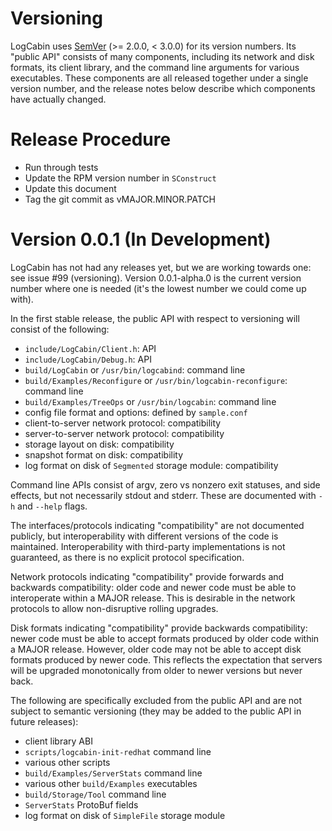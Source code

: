 Versioning
==========

LogCabin uses [SemVer](http://semver.org) (>= 2.0.0, < 3.0.0) for its version
numbers. Its "public API" consists of many components, including its network
and disk formats, its client library, and the command line arguments for
various executables. These components are all released together under a single
version number, and the release notes below describe which components have
actually changed.


Release Procedure
=================

- Run through tests
- Update the RPM version number in `SConstruct`
- Update this document
- Tag the git commit as vMAJOR.MINOR.PATCH


Version 0.0.1 (In Development)
==============================

LogCabin has not had any releases yet, but we are working towards one: see
issue #99 (versioning). Version 0.0.1-alpha.0 is the current version number
where one is needed (it's the lowest number we could come up with).

In the first stable release, the public API with respect to versioning will
consist of the following:

- `include/LogCabin/Client.h`: API
- `include/LogCabin/Debug.h`: API
- `build/LogCabin` or `/usr/bin/logcabind`: command line
- `build/Examples/Reconfigure` or `/usr/bin/logcabin-reconfigure`: command line
- `build/Examples/TreeOps` or `/usr/bin/logcabin`: command line
- config file format and options: defined by `sample.conf`
- client-to-server network protocol: compatibility
- server-to-server network protocol: compatibility
- storage layout on disk: compatibility
- snapshot format on disk: compatibility
- log format on disk of `Segmented` storage module: compatibility

Command line APIs consist of argv, zero vs nonzero exit statuses, and side
effects, but not necessarily stdout and stderr. These are documented with `-h`
and `--help` flags.

The interfaces/protocols indicating "compatibility" are not documented
publicly, but interoperability with different versions of the code is
maintained. Interoperability with third-party implementations is not
guaranteed, as there is no explicit protocol specification.

Network protocols indicating "compatibility" provide forwards and backwards
compatibility: older code and newer code must be able to interoperate within a
MAJOR release. This is desirable in the network protocols to allow
non-disruptive rolling upgrades.

Disk formats indicating "compatibility" provide backwards compatibility: newer
code must be able to accept formats produced by older code within a MAJOR
release. However, older code may not be able to accept disk formats produced by
newer code. This reflects the expectation that servers will be upgraded
monotonically from older to newer versions but never back.

The following are specifically excluded from the public API and are not subject
to semantic versioning (they may be added to the public API in future
releases):

- client library ABI
- `scripts/logcabin-init-redhat` command line
- various other scripts
- `build/Examples/ServerStats` command line
- various other `build/Examples` executables
- `build/Storage/Tool` command line
- `ServerStats` ProtoBuf fields
- log format on disk of `SimpleFile` storage module
